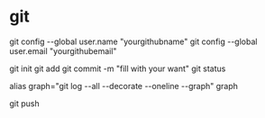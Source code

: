 # git

git config --global user.name "yourgithubname"
git config --global user.email "yourgithubemail"

git init
git add
git commit -m "fill with your want"
git status

alias graph="git log --all --decorate --oneline --graph"
graph

git push
